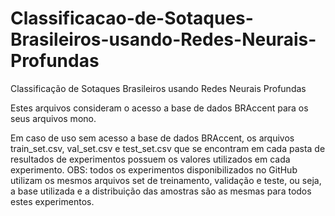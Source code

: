 # Classificacao-de-Sotaques-Brasileiros-usando-Redes-Neurais-Profundas
Classificação de Sotaques Brasileiros usando Redes Neurais Profundas

Estes arquivos consideram o acesso a base de dados BRAccent para os seus arquivos mono.

Em caso de uso sem acesso a base de dados BRAccent, os arquivos train_set.csv, val_set.csv e test_set.csv que se encontram em cada pasta de resultados de experimentos possuem os valores utilizados em cada experimento. OBS: todos os experimentos disponibilizados no GitHub utilizam os mesmos arquivos set de treinamento, validação e teste, ou seja, a base utilizada e a distribuição das amostras são as mesmas para todos estes experimentos.
